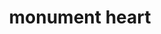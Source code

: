 ---
pid: llp590
title: monument heart
location_transcription: 
coordinates: "[-75.163813602255, 39.955221045865]"
zipcode: 
gen_neighborhood: 
neighborhood: 
outside_phl: 
age: '11'
age_range: 6-13
instagram: 
image_file_name: llp_590.jpg
proposal_transcription: People should love what they have
topic: Uplifting,Love
topic_summary: 0, 0, 0
type: Mural,Sculpture Statue
keywords_other: 
credit: Zechariahkamara
image_labels: 
twitter: 
facebook: 
permalink: "/monuments/llp590/"
layout: item-page
---